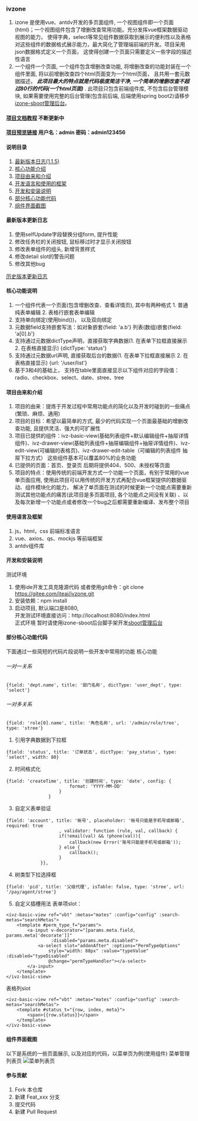 ### ivzone
1. izone 是使用vue、antdv开发的多页面组件, 一个视图组件即一个页面(html)；一个视图组件包含了增删改查常用功能。充分发挥vue框架数据驱动视图的能力， 使得字典，select等常见组件数据获取到展示的便利性以及表格对这些组件的数据格式展示能力，最大简化了管理端前端的开发。项目采用json数据格式定义一个页面， 这使得创建一个页面只需要定义一些字段的描述性语言
2. 一个组件一个页面, 一个组件包含增删改查功能, 将增删改查的功能封装在一个组件里面, 将以前增删改查四个html页面变为一个html页面， 且共用一套元数据描述， **_此项目最大的特点就是代码极度简洁干净, 一个简单的增删改查不超过80行的代码(一个html页面)_** . 此项目只包含前端组件库, 不包含后台管理模块, 如果需要使用完整的后台管理(包含前后端, 后端使用spring boot2)请移步[izone-sboot管理后台](https://gitee.com/iteaj/izone-sboot)。
#### [项目文档教程](https://gitee.com/iteaj/ivzone/wikis/pages) 不断更新中
#### [项目预览链接](http://izone.iteaj.com/) 用户名：admin 密码：admin123456
#### 说明目录
1. [最新版本日志(1.1.5)](#最新版本更新日志)
2. [核心功能介绍](#核心功能说明)
3. [项目由来和介绍](#项目由来和介绍)
4. [开发语言和使用的框架](#使用语言及框架)
5. [开发和安装说明](#开发和安装说明)
6. [部分核心功能代码](#部分核心功能代码)
7. [组件界面截图](#组件界面截图)
#### 最新版本更新日志
1. 使用selfUpdate字段替换分组form, 提升性能
2. 修改任务栏的关闭按钮, 鼠标移过时才显示关闭按钮
3. 修改表单组件的组头, 新增背景样式
4. 修改detail slot的警告问题
5. 修改其他bug

[历史版本更新日志](https://gitee.com/iteaj/ivzone/wikis/%E7%89%88%E6%9C%AC%E6%9B%B4%E6%96%B0%E6%97%A5%E5%BF%97?sort_id=2131566)
#### 核心功能说明
1. 一个组件代表一个页面(包含增删改查、查看详情页), 其中有两种格式 1. 普通纯表单编辑 2. 表格行嵌套表单编辑
2. 支持单向绑定(使用bind())， 以及双向绑定
2. 元数据field支持嵌套写法：如对象嵌套{field: 'a.b'} 列表(数组)嵌套{field: 'a[0].b'}
3. 支持通过元数据dictType声明，直接获取字典数据(1. 在表单下拉框直接展示 2. 在表格直接显示) {dictType: 'status'}
4. 支持通过元数据url声明, 直接获取后台的数据(1. 在表单下拉框直接展示 2. 在表格直接显示) {url: '/user/list'}
5. 基于3和4的基础上， 支持在table里面直接显示以下组件对应的字段值：radio、checkbox、select、date、stree、tree

#### 项目由来和介绍
1. 项目的由来：提炼于开发过程中常用功能点的简化以及开发时碰到的一些痛点(繁琐、麻烦、通用)
2. 项目的目标：希望以最简单的方式, 最少的代码实现一个页面最基础的增删改查功能, 且提供灵活、强大的可扩展性
3. 项目已提供的组件：ivz-basic-view(基础列表组件+默认编辑组件+抽屉详情组件)、ivz-drawer-view(基础列表组件+抽屉编辑组件+抽屉详情组件)、ivz-edit-view(可编辑的表格页)、ivz-drawer-edit-table（可编辑的列表组件 抽屉下拉方式） 这些组件基本可以覆盖80%的业务功能
4. 已提供的页面：首页、登录页 后期将提供404、500、未授权等页面
5. 项目的特点：使用传统的前端开发方式一个功能一个页面，有别于常用的vue单页面应用, 使用此项目可以用传统的开发方式再配合vue框架提供的数据驱动、组件模块化的能力， 解决了单页面在测试的时候更新一个功能点需要重新测试其他功能点的痛苦(此项目是多页面项目, 各个功能点之间没有关联) 、以及每次新增一个功能点或者修改一个bug之后都需要重新编译、发布整个项目

#### 使用语言及框架
1. js，html，css 前端标准语言
2. vue、axios、qs、mockjs 等前端框架
3. antdv组件库

#### 开发和安装说明
测试环境
1. 使用ide开发工具克隆源代码 或者使用git命令：git clone https://gitee.com/iteaj/ivzone.git
2. 安装依赖：npm install
3. 启动项目, 默认端口是8080, 
  <br> 开发测试环境直接访问：http://localhost:8080/index.html 
  <br> 正式环境 暂时请使用izone-sboot后台脚手架开发[sboot管理后台](https://gitee.com/iteaj/izone-sboot)

#### 部分核心功能代码
下面通过一些简短的代码片段说明一些开发中常用的功能
核心功能
###### 一对一关系
```
{field: 'dept.name', title: '部门名称', dictType: 'user_dept', type: 'select'}
```
###### 一对多关系
```
{field: 'role[0].name', title: '角色名称', url: '/admin/role/tree', type: 'stree'}
```

1. 引用字典数据到下拉框

```
{field: 'status', title: '订单状态', dictType: 'pay_status', type: 'select', width: 80}
```
2. 时间格式化

```
{field: 'createTime', title: '创建时间', type: 'date', config: {
                        format: 'YYYY-MM-DD'
                    }
                }
```
3. 自定义表单验证

```
{field: 'account', title: '帐号', placeholder: '帐号只能是手机号或邮箱', required: true
                    , validator: function (rule, val, callback) {
                    if(!email(val) && !phone(val)){
                        callback(new Error('账号只能是手机号或邮箱'));
                    } else {
                        callback();
                    }
             }},
```
4. 树类型下拉选择框

```
{field: 'pid', title: '父级代理', isTable: false, type: 'stree', url: '/pay/agent/stree'}
```
5. 自定义插槽用法
表单项slot：

```
<ivz-basic-view ref="vbt" :metas="mates" :config="config" :search-metas="searchMetas">
    <template #perm_type_f="params">
        <a-input v-decorator="[params.meta.field, params.meta['decorate']]"
                 :disabled="params.meta.disabled">
            <a-select slot="addonAfter" :options="PermTypeOptions"
                style="width: 88px" :value="typeValue" :disabled="typeDisabled"
                @change="permTypeHandler"></a-select>
        </a-input>
    </template>
</ivz-basic-view>
```
表格列slot
```
<ivz-basic-view ref="vbt" :metas="mates" :config="config" :search-metas="searchMetas">
    <template #status_t="{row, index, meta}">
        <span>{{row.status}}</span>
    </template>
</ivz-basic-view>
```


#### 组件界面截图
以下是系统的一些页面展示, 以及对应的代码，以菜单页为例(使用<ivz-basic-view>组件)
菜单管理列表页
![菜单列表页](https://images.gitee.com/uploads/images/2020/0515/183358_254d766a_1230742.png "{QB3L9QVP%6THQD[)WA}$ZM.png")

#### 参与贡献

1.  Fork 本仓库
2.  新建 Feat_xxx 分支
3.  提交代码
4.  新建 Pull Request